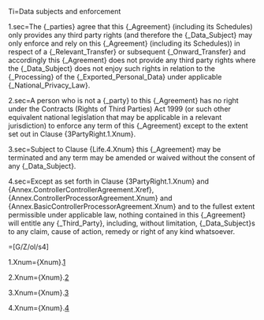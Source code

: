 Ti=Data subjects and enforcement

1.sec=The {_parties} agree that this {_Agreement} (including its Schedules) only provides any third party rights (and therefore the {_Data_Subject} may only enforce and rely on this {_Agreement} (including its Schedules)) in respect of a {_Relevant_Transfer} or subsequent {_Onward_Transfer} and accordingly this {_Agreement} does not provide any third party rights where the {_Data_Subject} does not enjoy such rights in relation to the {_Processing} of the {_Exported_Personal_Data} under applicable {_National_Privacy_Law}. 

2.sec=A person who is not a {_party} to this {_Agreement} has no right under the Contracts (Rights of Third Parties) Act 1999 (or such other equivalent national legislation that may be applicable in a relevant jurisdiction) to enforce any term of this {_Agreement} except to the extent set out in Clause {3PartyRight.1.Xnum}.

3.sec=Subject to Clause {Life.4.Xnum} this {_Agreement} may be terminated and any term may be amended or waived without the consent of any {_Data_Subject}.

4.sec=Except as set forth in Clause {3PartyRight.1.Xnum} and {Annex.ControllerControllerAgreement.Xref}, {Annex.ControllerProcessorAgreement.Xnum} and {Annex.BasicControllerProcessorAgreement.Xnum} and to the fullest extent permissible under applicable law, nothing contained in this {_Agreement} will entitle any {_Third_Party}, including, without limitation, {_Data_Subject}s to any claim, cause of action, remedy or right of any kind whatsoever. 

=[G/Z/ol/s4]

1.Xnum={Xnum}.<a href='#3PartyRight.1.sec' class='xref'>1</a>

2.Xnum={Xnum}.<a href='#3PartyRight.2.sec' class='xref'>2</a>

3.Xnum={Xnum}.<a href='#3PartyRight.3.sec' class='xref'>3</a>

4.Xnum={Xnum}.<a href='#3PartyRight.4.sec' class='xref'>4</a>

